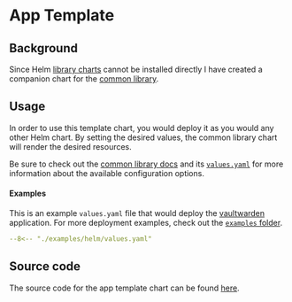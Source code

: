 # App Template

## Background

Since Helm [library charts](https://helm.sh/docs/topics/library_charts/) cannot be
installed directly I have created a companion chart for the [common library](../../common-library/introduction).

## Usage

In order to use this template chart, you would deploy it as you would any other Helm chart.
By setting the desired values, the common library chart will render the desired resources.

Be sure to check out the [common library docs](../../common-library/introduction)
and its [`values.yaml`](https://github.com/bjw-s/helm-charts/tree/main/charts/library/common/values.yaml) for
more information about the available configuration options.

#### Examples

This is an example `values.yaml` file that would deploy the [vaultwarden](https://github.com/dani-garcia/vaultwarden)
application. For more deployment examples, check out the [`examples` folder](https://github.com/bjw-s/helm-charts/tree/main/examples/).


``` yaml title="values.yaml"
--8<-- "./examples/helm/values.yaml"
```

## Source code

The source code for the app template chart can be found
[here](https://github.com/bjw-s/helm-charts/tree/main/charts/other/app-template).
